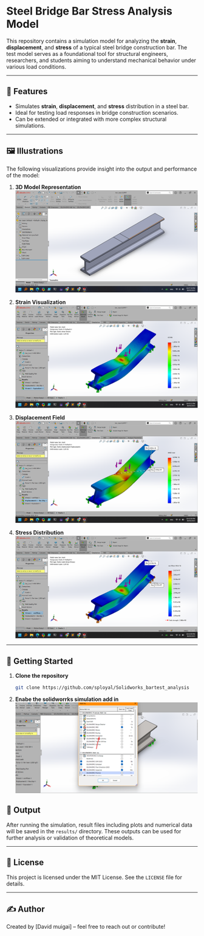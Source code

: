 # Steel Bridge Bar Stress Analysis Model

This repository contains a simulation model for analyzing the **strain**, **displacement**, and **stress** of a typical steel bridge construction bar. The test model serves as a foundational tool for structural engineers, researchers, and students aiming to understand mechanical behavior under various load conditions.

---

## 🧠 Features

- Simulates **strain**, **displacement**, and **stress** distribution in a steel bar.
- Ideal for testing load responses in bridge construction scenarios.
- Can be extended or integrated with more complex structural simulations.

---

## 🖼️ Illustrations

The following visualizations provide insight into the output and performance of the model:
1. **3D Model Representation**  
   ![3D Model Representation](images/bar.png)

2. **Strain Visualization**  
   ![Strain Visualization](images/starin.png)

3. **Displacement Field**  
   ![Displacement Field](images/displacement.png)

4. **Stress Distribution**  
   ![Stress Distribution](images/stress.png)


---

## 🚀 Getting Started

1. **Clone the repository**

   ```bash
   git clone https://github.com/sployal/Solidworks_bartest_analysis

   ```

5. **Enabe the solidworrks simulation add in**  
   ![Enable the add in ](images/image2.png)



## 🧪 Output

After running the simulation, result files including plots and numerical data will be saved in the `results/` directory. These outputs can be used for further analysis or validation of theoretical models.

---

## 📌 License

This project is licensed under the MIT License. See the `LICENSE` file for details.

---

## ✍️ Author

Created by [David muigai] – feel free to reach out or contribute!
